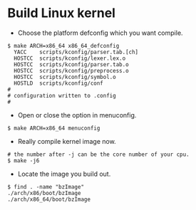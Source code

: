 # Build Linux kernel

- Choose the platform defconfig which you want compile.
```
$ make ARCH=x86_64 x86_64_defconfig 
  YACC    scripts/kconfig/parser.tab.[ch]
  HOSTCC  scripts/kconfig/lexer.lex.o
  HOSTCC  scripts/kconfig/parser.tab.o
  HOSTCC  scripts/kconfig/preprocess.o
  HOSTCC  scripts/kconfig/symbol.o
  HOSTLD  scripts/kconfig/conf
#
# configuration written to .config
#
```

- Open or close the option in menuconfig.
```
$ make ARCH=x86_64 menuconfig
```

- Really compile kernel image now.
```
# the number after -j can be the core number of your cpu.
$ make -j6
```

- Locate the image you build out.
```
$ find . -name "bzImage"
./arch/x86/boot/bzImage
./arch/x86_64/boot/bzImage
```
